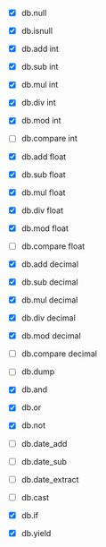 - [x] db.null
- [x] db.isnull

- [x] db.add int
- [x] db.sub int
- [x] db.mul int
- [x] db.div int
- [x] db.mod int
- [ ] db.compare int
- [x] db.add float
- [x] db.sub float
- [x] db.mul float
- [x] db.div float
- [x] db.mod float
- [ ] db.compare float
- [x] db.add decimal
- [x] db.sub decimal
- [x] db.mul decimal
- [x] db.div decimal
- [x] db.mod decimal
- [ ] db.compare decimal
- [ ] db.dump
- [x] db.and
- [x] db.or
- [x] db.not
- [ ] db.date_add
- [ ] db.date_sub
- [ ] db.date_extract
- [ ] db.cast
- [x] db.if
- [x] db.yield
